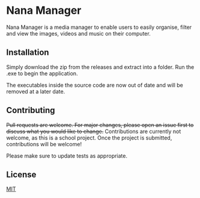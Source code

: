 # Nana Manager

Nana Manager is a media manager to enable users to easily organise, filter and view the images, videos and music on their computer.

## Installation

Simply download the zip from the releases and extract into a folder. Run the .exe to begin the application.

The executables inside the source code are now out of date and will be removed at a later date.

## Contributing
~~Pull requests are welcome. For major changes, please open an issue first to discuss what you would like to change.~~
Contributions are currently not welcome, as this is a school project. Once the project is submitted, contributions will be welcome!

Please make sure to update tests as appropriate.

## License
[MIT](https://choosealicense.com/licenses/mit/)

